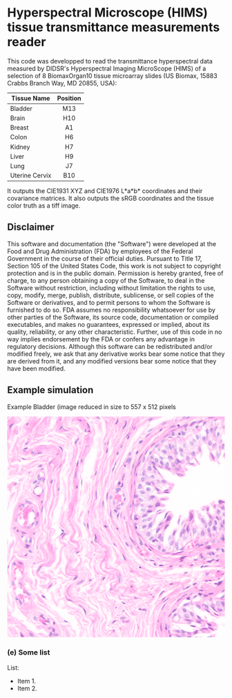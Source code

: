 # Hyperspectral Microscope (HIMS) tissue transmittance measurements reader

This code was developped to read the transmittance hyperspectral data measured by DIDSR's Hyperspectral Imaging MicroScope (HIMS) of a selection of 8 BiomaxOrgan10 tissue microarray slides (US Biomax, 15883 Crabbs Branch Way, MD 20855, USA):

| Tissue Name | Position |
| --- | :---: |
| Bladder | M13 |
| Brain | H10 |
| Breast | A1 |
| Colon | H6 |
| Kidney | H7 |
| Liver | H9 |
| Lung | J7 |
| Uterine Cervix | B10 |

It outputs the CIE1931 XYZ and CIE1976 L\*a\*b\* coordinates and their covariance matrices. It also outputs the sRGB coordinates and the tissue color truth as a tiff image.

## Disclaimer

This software and documentation (the "Software") were developed at the Food and Drug Administration (FDA) by employees of the Federal Government in the course of their official duties. Pursuant to Title 17, Section 105 of the United States Code, this work is not subject to copyright protection and is in the public domain. Permission is hereby granted, free of charge, to any person obtaining a copy of the Software, to deal in the Software without restriction, including without limitation the rights to use, copy, modify, merge, publish, distribute, sublicense, or sell copies of the Software or derivatives, and to permit persons to whom the Software is furnished to do so. FDA assumes no responsibility whatsoever for use by other parties of the Software, its source code, documentation or compiled executables, and makes no guarantees, expressed or implied, about its quality, reliability, or any other characteristic. Further, use of this code in no way implies endorsement by the FDA or confers any advantage in regulatory decisions. Although this software can be redistributed and/or modified freely, we ask that any derivative works bear some notice that they are derived from it, and any modified versions bear some notice that they have been modified.

## Example simulation

Example Bladder (image reduced in size to 557 x 512 pixels

<p align="center">
  <img width="557" height="512" src="Bladder_red.png">
</p>

### (e) Some list
List:

  * Item 1.
  * Item 2.
